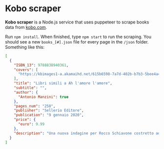 <h1>Kobo scraper</h1>

**Kobo scraper** is a Node.js service that uses puppeteer to scrape books data from <a href="https://kobo.com">kobo.com</a>.

Run `npm install`. When finished, type `npm start` to run the scraping. You should see a new `books_[#].json` file for every page in the `/json` folder. Something like this: 

```json
[
  {
    "ISBN_13": 9788838940361,
    "covers": [
      "https://kbimages1-a.akamaihd.net/615b6598-7a7d-402b-b7b3-5bee4a473406/353/569/90/False/ah-l-amore-l-amore.jpg"
    ],
    "title": "Libri simili a Ah l'amore l'amore",
    "subtitle": "",
    "author": {
      "Antonio Manzini": true
    },
    "pages_num": "258",
    "publisher": "Sellerio Editore",
    "publication": "9 gennaio 2020",
    "price": {
      "euro": 9.99
    },
    "description": "Una nuova indagine per Rocco Schiavone costretto ad indagare da un letto di un ospedale per un caso di malasanità. E intanto il vicequesto ha quasi cinquant’anni, certe durezze si attenuano, forse un amore si affaccia. Sullo sfondo prendono più rilievo le vicende private della squadra. E immancabilmente un’ombra, di quell’oscurità che mai lo lascia, osserva da un angolo della strada lì fuori."
  }
]
```